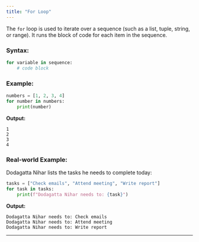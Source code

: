 ```yaml
---
title: "For Loop"
---
```


The `for` loop is used to iterate over a sequence (such as a list, tuple, string, or range). It runs the block of code for each item in the sequence.

### Syntax:
```python
for variable in sequence:
    # code block
```

### Example:
```python
numbers = [1, 2, 3, 4]
for number in numbers:
    print(number)
```

**Output:**
```
1
2
3
4
```

### Real-world Example:
Dodagatta Nihar lists the tasks he needs to complete today:
```python
tasks = ["Check emails", "Attend meeting", "Write report"]
for task in tasks:
    print(f"Dodagatta Nihar needs to: {task}")
```

**Output:**
```
Dodagatta Nihar needs to: Check emails
Dodagatta Nihar needs to: Attend meeting
Dodagatta Nihar needs to: Write report
```

---